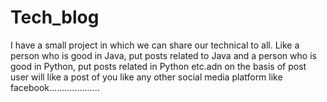 # Tech_blog
I have a small project in which we can share our technical to all. Like a person who is good in Java, put posts related to Java and a person who is good in Python, put posts related in Python etc.adn on the basis of post user will like a post of you like any other social media platform like facebook....................
